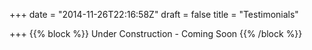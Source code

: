 +++
date = "2014-11-26T22:16:58Z"
draft = false
title = "Testimonials"

+++
{{% block %}}
Under Construction - Coming Soon
{{% /block %}}